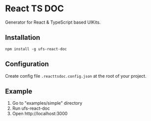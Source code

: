 React TS DOC
============

Generator for React & TypeScript based UIKits.

## Installation
```
npm install -g ufs-react-doc
```

## Configuration
Create config file `.reacttsdoc.config.json` at the root of your project.

## Example
1. Go to "examples/simple" directory
2. Run ufs-react-doc
3. Open http://localhost:3000
